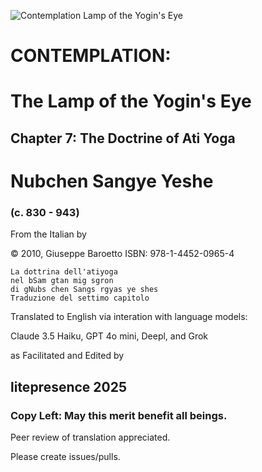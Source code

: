 ![Contemplation Lamp of the Yogin's Eye](https://raw.githubusercontent.com/litepresence/Contemplation-Lamp-of-the-Yogins-Eye/main/cover.png)

# CONTEMPLATION:
# The Lamp of the Yogin's Eye
## Chapter 7: The Doctrine of Ati Yoga
# Nubchen Sangye Yeshe
### (c. 830 - 943)




From the Italian by

© 2010, Giuseppe Baroetto ISBN: 978-1-4452-0965-4

    La dottrina dell'atiyoga
    nel bSam gtan mig sgron
    di gNubs chen Sangs rgyas ye shes
    Traduzione del settimo capitolo

Translated to English via interation with language models:

Claude 3.5 Haiku, GPT 4o mini, Deepl, and Grok

as Facilitated and Edited by

## litepresence 2025
### Copy Left: May this merit benefit all beings.

Peer review of translation appreciated.  

Please create issues/pulls.
